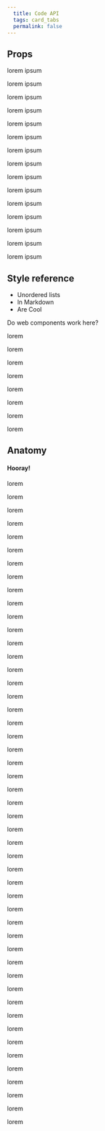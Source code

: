 ```yaml
---
  title: Code API
  tags: card_tabs
  permalink: false
---
```


## Props

<esds-data-table headers='{{ componentProps.card.headers | dump }}' rows='{{ componentProps.card.rows | dump }}'>

lorem ipsum

lorem ipsum

lorem ipsum

lorem ipsum

lorem ipsum

lorem ipsum

lorem ipsum

lorem ipsum

lorem ipsum

lorem ipsum

lorem ipsum

lorem ipsum

lorem ipsum

lorem ipsum

lorem ipsum

## Style reference

- Unordered lists
- In Markdown
- Are Cool

Do web components work here?

lorem

lorem

lorem

lorem

lorem

lorem

lorem

lorem

## Anatomy

#### Hooray!

lorem

lorem

lorem

lorem

lorem

lorem

lorem

lorem

lorem

lorem

lorem

lorem

lorem

lorem

lorem

lorem

lorem

lorem

lorem

lorem

lorem

lorem

lorem

lorem

lorem

lorem

lorem

lorem

lorem

lorem

lorem

lorem

lorem

lorem

lorem

lorem

lorem

lorem

lorem

lorem

lorem

lorem

lorem

lorem

lorem

lorem

lorem

lorem

lorem
